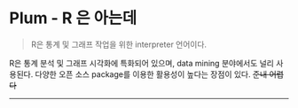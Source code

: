 # Plum - R 은 아는데

> R은 통계 및 그래프 작업을 위한 interpreter 언어이다.

R은 통계 분석 및 그래프 시각화에 특화되어 있으며, data mining 분야에서도 널리 사용된다. 다양한 오픈 소스 package를 이용한 활용성이 높다는 장점이 있다. ~~준내 어렵다~~

---
